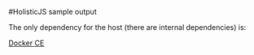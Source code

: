 #HolisticJS sample output

The only dependency for the host (there are internal dependencies) is:

<a href="https://www.docker.com/community-edition" target="_blank">Docker CE</a>